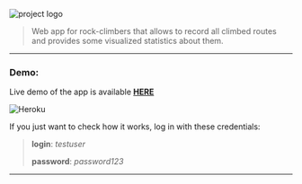 ![project logo](../media/logo-horizontal.png?raw=true)
> Web app for rock-climbers that allows to record all climbed routes and provides some visualized statistics about them.


***
### **Demo:**
Live demo of the app is available **[HERE](http://crag-log.herokuapp.com)**

![Heroku](http://heroku-badge.herokuapp.com/?app=crag-log&style=flat)

If you just want to check how it works, log in with these credentials:
> **login**: *testuser*
>
> **password**: *password123*

***
